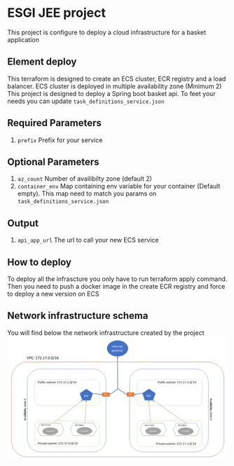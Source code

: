 # ESGI JEE project

This project is configure to deploy a cloud infrastructure for a basket application

## Element deploy

This terraform is designed to create an ECS cluster, ECR registry and a load balancer.
ECS cluster is deployed in multiple availability zone (Minimum 2)
This project is designed to deploy a Spring boot basket api. To feet your needs you can update ``task_definitions_service.json``

## Required Parameters

1. ``prefix`` Prefix for your service

## Optional Parameters

1. ``az_count`` Number of availibilty zone (default 2)
2. ``container_env`` Map containing env variable for your container (Default empty). This map need to match you params on ``task_definitions_service.json``

## Output

1. ```api_app_url``` The url to call your new ECS service

## How to deploy

To deploy all the infrascture you only have to run terraform apply command. Then you need to push a docker image in the create ECR registry and force to deploy a new version on ECS

## Network infrastructure schema
You will find below the network infrastructure created by the project
![Network infra](infra_project.png)

